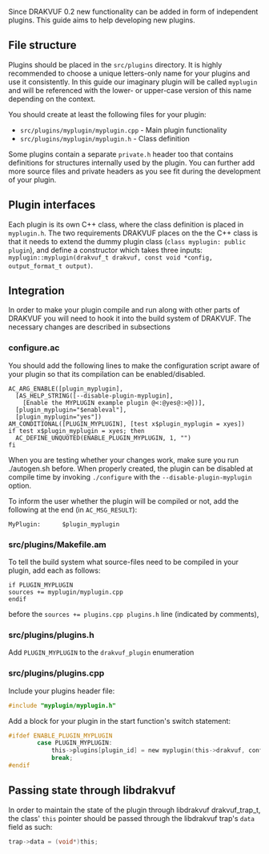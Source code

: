 Since DRAKVUF 0.2 new functionality can be added in form of independent plugins. 
This guide aims to help developing new plugins.

File structure
--------------

Plugins should be placed in the `src/plugins` directory. It is highly recommended to choose a unique letters-only name for your plugins and use it consistently. In this guide our imaginary plugin will be called `myplugin` and will be referenced with the lower- or upper-case version of this name depending on the context. 

You should create at least the following files for your plugin:
  * `src/plugins/myplugin/myplugin.cpp` - Main plugin functionality
  * `src/plugins/myplugin/myplugin.h` - Class definition

Some plugins contain a separate `private.h` header too that contains definitions for structures internally used by the plugin. You can further add more source files and private headers as you see fit during the development of your plugin.

Plugin interfaces
-----------------

Each plugin is its own C++ class, where the class definition is placed in `myplugin.h`. The two requirements DRAKVUF places on the the C++ class is that it needs to extend the dummy plugin class (`class myplugin: public plugin`), and define a constructor which takes three inputs: `myplugin::myplugin(drakvuf_t drakvuf, const void *config, output_format_t output)`.

Integration
-----------

In order to make your plugin compile and run along with other parts of DRAKVUF you will need to hook it into the build system of DRAKVUF. The necessary changes are described in subsections

### configure.ac

You should add the following lines to make the configuration script aware of your plugin so that its compilation can be enabled/disabled.

```
AC_ARG_ENABLE([plugin_myplugin],
  [AS_HELP_STRING([--disable-plugin-myplugin],
    [Enable the MYPLUGIN example plugin @<:@yes@:>@])],
  [plugin_myplugin="$enableval"],
  [plugin_myplugin="yes"])   
AM_CONDITIONAL([PLUGIN_MYPLUGIN], [test x$plugin_myplugin = xyes])
if test x$plugin_myplugin = xyes; then
  AC_DEFINE_UNQUOTED(ENABLE_PLUGIN_MYPLUGIN, 1, "")
fi
```

When you are testing whether your changes work, make sure you run ./autogen.sh before. When properly created, the plugin can be disabled at compile time by invoking `./configure` with the `--disable-plugin-myplugin` option.

To inform the user whether the plugin will be compiled or not, add the following at the end (in `AC_MSG_RESULT`):

```
MyPlugin:      $plugin_myplugin
```

### src/plugins/Makefile.am

To tell the build system what source-files need to be compiled in your plugin, add each as follows:

```
if PLUGIN_MYPLUGIN
sources += myplugin/myplugin.cpp
endif
```

before the `sources += plugins.cpp plugins.h` line (indicated by comments),

### src/plugins/plugins.h

Add `PLUGIN_MYPLUGIN` to the `drakvuf_plugin` enumeration

### src/plugins/plugins.cpp

Include your plugins header file:

```c
#include "myplugin/myplugin.h"
```

Add a block for your plugin in the start function's switch statement:

```c
#ifdef ENABLE_PLUGIN_MYPLUGIN
        case PLUGIN_MYPLUGIN:
            this->plugins[plugin_id] = new myplugin(this->drakvuf, config);
            break;
#endif
```

Passing state through libdrakvuf
-----------
In order to maintain the state of the plugin through libdrakvuf drakvuf_trap_t, the class' `this` pointer should be passed through the libdrakvuf trap's `data` field as such:

```c
trap->data = (void*)this;
```